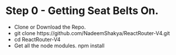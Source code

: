 <h1>Step 0 - Getting Seat Belts On. </h1>
<ul>
  <li>Clone or Download the Repo.</li>
  <li>git clone https://github.com/NadeemShakya/ReactRouter-V4.git</li>
  <li>cd ReactRouter-V4</li>
  <li>
    Get all the node modules.
    npm install
  </li>

  
</ul>
